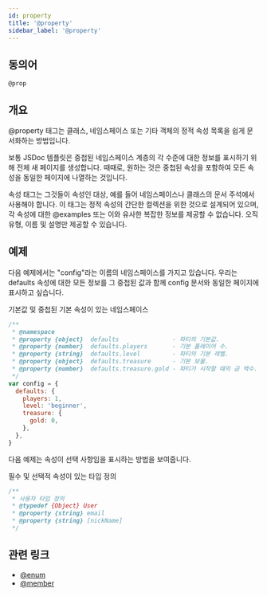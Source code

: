 ```yaml
---
id: property
title: '@property'
sidebar_label: '@property'
---
```


## 동의어

`@prop`

## 개요

@property 태그는 클래스, 네임스페이스 또는 기타 객체의 정적 속성 목록을 쉽게 문서화하는 방법입니다.

보통 JSDoc 템플릿은 중첩된 네임스페이스 계층의 각 수준에 대한 정보를 표시하기 위해 전체 새 페이지를 생성합니다. 때때로, 원하는 것은 중첩된 속성을 포함하여 모든 속성을 동일한 페이지에 나열하는 것입니다.

속성 태그는 그것들이 속성인 대상, 예를 들어 네임스페이스나 클래스의 문서 주석에서 사용해야 합니다. 이 태그는 정적 속성의 간단한 컬렉션을 위한 것으로 설계되어 있으며, 각 속성에 대한 @examples 또는 이와 유사한 복잡한 정보를 제공할 수 없습니다. 오직 유형, 이름 및 설명만 제공할 수 있습니다.

## 예제

다음 예제에서는 "config"라는 이름의 네임스페이스를 가지고 있습니다. 우리는 defaults 속성에 대한 모든 정보를 그 중첩된 값과 함께 config 문서와 동일한 페이지에 표시하고 싶습니다.

기본값 및 중첩된 기본 속성이 있는 네임스페이스

```js
/**
 * @namespace
 * @property {object}  defaults               - 파티의 기본값.
 * @property {number}  defaults.players       - 기본 플레이어 수.
 * @property {string}  defaults.level         - 파티의 기본 레벨.
 * @property {object}  defaults.treasure      - 기본 보물.
 * @property {number}  defaults.treasure.gold - 파티가 시작할 때의 금 액수.
 */
var config = {
  defaults: {
    players: 1,
    level: 'beginner',
    treasure: {
      gold: 0,
    },
  },
}
```

다음 예제는 속성이 선택 사항임을 표시하는 방법을 보여줍니다.

필수 및 선택적 속성이 있는 타입 정의

```js
/**
 * 사용자 타입 정의
 * @typedef {Object} User
 * @property {string} email
 * @property {string} [nickName]
 */
```

## 관련 링크

- [@enum](./enum.md)
- [@member](./member.md)